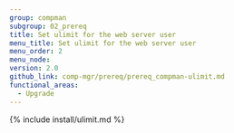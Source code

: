 ```yaml
---
group: compman
subgroup: 02_prereq
title: Set ulimit for the web server user
menu_title: Set ulimit for the web server user
menu_order: 2
menu_node:
version: 2.0
github_link: comp-mgr/prereq/prereq_compman-ulimit.md
functional_areas:
  - Upgrade
---
```


{% include install/ulimit.md %}
